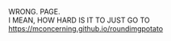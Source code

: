 WRONG. PAGE.
<br>
I MEAN, HOW HARD IS IT TO JUST GO TO https://mconcerning.github.io/roundimgpotato
